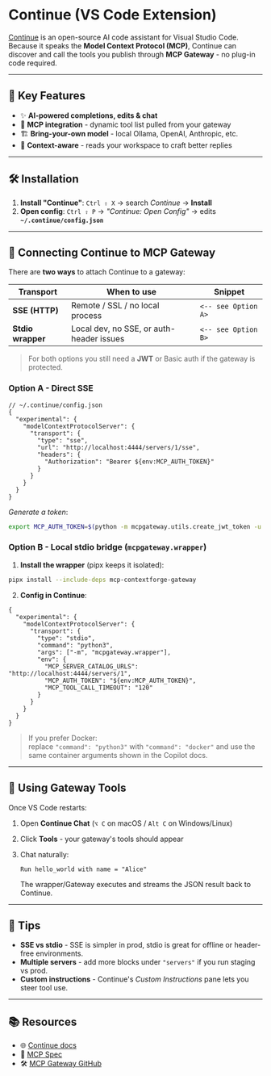 # Continue (VS Code Extension)

[Continue](https://www.continue.dev/) is an open-source AI code assistant for Visual Studio
Code.
Because it speaks the **Model Context Protocol (MCP)**, Continue can discover and call the
tools you publish through **MCP Gateway** - no plug-in code required.

---

## 🧰 Key Features

* ✨ **AI-powered completions, edits & chat**
* 🔌 **MCP integration** - dynamic tool list pulled from your gateway
* 🏗 **Bring-your-own model** - local Ollama, OpenAI, Anthropic, etc.
* 🧠 **Context-aware** - reads your workspace to craft better replies

---

## 🛠 Installation

1. **Install "Continue"**: `Ctrl ⇧ X` → search *Continue* → **Install**
2. **Open config**: `Ctrl ⇧ P` → *"Continue: Open Config"*
   → edits **`~/.continue/config.json`**

---

## 🔗 Connecting Continue to MCP Gateway

There are **two ways** to attach Continue to a gateway:

| Transport | When to use | Snippet |
|-----------|-------------|---------|
| **SSE (HTTP)** | Remote / SSL / no local process | `<-- see Option A>` |
| **Stdio wrapper** | Local dev, no SSE, or auth-header issues | `<-- see Option B>` |

> For both options you still need a **JWT** or Basic auth if the gateway is protected.

### Option A - Direct SSE

```jsonc
// ~/.continue/config.json
{
  "experimental": {
    "modelContextProtocolServer": {
      "transport": {
        "type": "sse",
        "url": "http://localhost:4444/servers/1/sse",
        "headers": {
          "Authorization": "Bearer ${env:MCP_AUTH_TOKEN}"
        }
      }
    }
  }
}
```

*Generate a token*:

```bash
export MCP_AUTH_TOKEN=$(python -m mcpgateway.utils.create_jwt_token -u admin --secret my-test-key)
```

### Option B - Local stdio bridge (`mcpgateway.wrapper`)

1. **Install the wrapper** (pipx keeps it isolated):

```bash
pipx install --include-deps mcp-contextforge-gateway
```

2. **Config in Continue**:

```jsonc
{
  "experimental": {
    "modelContextProtocolServer": {
      "transport": {
        "type": "stdio",
        "command": "python3",
        "args": ["-m", "mcpgateway.wrapper"],
        "env": {
          "MCP_SERVER_CATALOG_URLS": "http://localhost:4444/servers/1",
          "MCP_AUTH_TOKEN": "${env:MCP_AUTH_TOKEN}",
          "MCP_TOOL_CALL_TIMEOUT": "120"
        }
      }
    }
  }
}
```

> If you prefer Docker:<br/>
> replace `"command": "python3"` with `"command": "docker"` and use the same container
> arguments shown in the Copilot docs.

---

## 🧪 Using Gateway Tools

Once VS Code restarts:

1. Open **Continue Chat** (`⌥ C` on macOS / `Alt C` on Windows/Linux)
2. Click **Tools** - your gateway's tools should appear
3. Chat naturally:

   ```
   Run hello_world with name = "Alice"
   ```

   The wrapper/Gateway executes and streams the JSON result back to Continue.

---

## 📝 Tips

* **SSE vs stdio** - SSE is simpler in prod, stdio is great for offline or
  header-free environments.
* **Multiple servers** - add more blocks under `"servers"` if you run staging vs prod.
* **Custom instructions** - Continue's *Custom Instructions* pane lets you steer tool use.

---

## 📚 Resources

* 🌐 [Continue docs](https://docs.continue.dev/)
* 📖 [MCP Spec](https://modelcontextprotocol.io/)
* 🛠 [MCP Gateway GitHub](https://github.com/ibm/mcp-context-forge)
